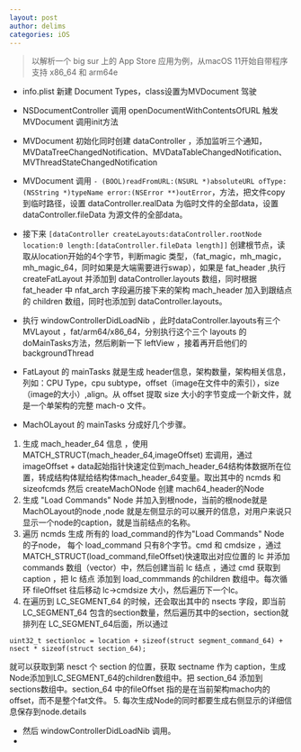 ```yaml
---
layout: post
author: delims
categories: iOS
---
```


> 以解析一个 big sur 上的 App Store 应用为例，从macOS  11开始自带程序支持 x86_64 和  arm64e

- info.plist 新建 Document Types，class设置为MVDocument
驾驶
- NSDocumentController 调用 openDocumentWithContentsOfURL 触发 MVDocument 调用init方法

- MVDocument 初始化同时创建 dataController ，添加监听三个通知，MVDataTreeChangedNotification、MVDataTableChangedNotification、MVThreadStateChangedNotification

- MVDocument 调用 `- (BOOL)readFromURL:(NSURL *)absoluteURL ofType:(NSString *)typeName error:(NSError **)outError`，方法，把文件copy到临时路径，设置 dataController.realData 为临时文件的全部data，设置 dataController.fileData 为源文件的全部data。
- 接下来 `[dataController createLayouts:dataController.rootNode location:0 length:[dataController.fileData length]]` 创建根节点，读取从location开始的4个字节，判断magic 类型，（fat\_magic，mh\_magic，mh\_magic\_64，同时如果是大端需要进行swap），如果是 fat\_header ,执行 createFatLayout 并添加到 dataController.layouts 数组，同时根据fat\_header 中 nfat\_arch 字段遍历接下来的架构 mach\_header 加入到跟结点的 children 数组，同时也添加到 dataController.layouts。
- 执行 windowControllerDidLoadNib ，此时dataController.layouts有三个MVLayout ，fat/arm64/x86_64，分别执行这个三个 layouts 的 doMainTasks方法，然后刷新一下 leftView ，接着再开启他们的backgroundThread 
- FatLayout 的 mainTasks 就是生成 header信息，架构数量，架构相关信息，列如：CPU Type，cpu subtype，offset（image在文件中的索引），size （image的大小）,align。从 offset 提取 size 大小的字节变成一个新文件，就是一个单架构的完整 mach-o 文件。

- MachOLayout 的 mainTasks 分成好几个步骤。

1.  生成 mach\_header\_64 信息 ，使用 MATCH\_STRUCT(mach\_header\_64,imageOffset) 宏调用，通过 imageOffset + data起始指针快速定位到mach\_header\_64结构体数据所在位置，转成结构体赋给结构体mach\_header\_64变量。取出其中的 ncmds 和 sizeofcmds 然后 createMachONode 创建 mach64_header的Node 
2. 生成 "Load Commands" Node 并加入到根node，当前的根node就是MachOLayout的node ,node 就是左侧显示的可以展开的信息，对用户来说只显示一个node的caption，就是当前结点的名称。
3. 遍历 ncmds 生成 所有的 load\_command的作为"Load Commands" Node 的子node， 每个 load\_command 只有8个字节。cmd 和 cmdsize ，通过  MATCH_STRUCT(load_command,fileOffset)快速取出对应位置的 lc 并添加 commands 数组（vector）中，然后创建当前 lc 结点 ，通过 cmd 获取到 caption ，把 lc 结点 添加到 load\_commmands 的children 数组中。每次循环 fileOffset 往后移动 lc->cmdsize 大小，然后遍历下一个lc。
4. 在遍历到 LC\_SEGMENT\_64 的时候，还会取出其中的 nsects 字段，即当前 LC\_SEGMENT\_64 包含的section数量，然后遍历其中的section，section就排列在 LC\_SEGMENT\_64后面，所以通过 
```
uint32_t sectionloc = location + sizeof(struct segment_command_64) + nsect * sizeof(struct section_64);
```
就可以获取到第 nesct 个 section 的位置，获取 sectname 作为 caption，生成Node添加到LC\_SEGMENT\_64的children数组中。把 section\_64  添加到sections数组中。section\_64 中的fileOffset 指的是在当前架构macho内的offset，而不是整个fat文件。
5. 每次生成Node的同时都要生成右侧显示的详细信息保存到node.details

- 然后 windowControllerDidLoadNib 调用。
- 

